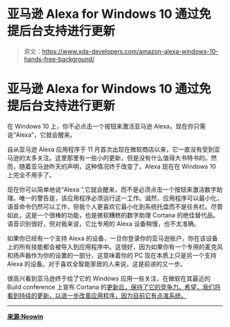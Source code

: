 # 亚马逊 Alexa for Windows 10 通过免提后台支持进行更新

> 原文：<https://www.xda-developers.com/amazon-alexa-windows-10-hands-free-background/>

# 亚马逊 Alexa for Windows 10 通过免提后台支持进行更新

在 Windows 10 上，你不必点击一个按钮来激活亚马逊 Alexa，现在你只需说“Alexa”，它就会醒来。

自从亚马逊 Alexa 应用程序于 11 月首次出现在微软商店以来，它一直没有受到亚马逊的太多关注。这里那里有一些小的更新，但是没有什么值得大书特书的。然而，随着亚马逊昨天的声明，这种情况终于改变了。Alexa 现在在 Windows 10 上完全不用手了。

现在你可以简单地说“Alexa ”,它就会醒来，而不是必须点击一个按钮来激活数字助理。唯一的警告是，该应用程序必须运行这一工作。诚然，应用程序可以最小化，语音命令仍然可以工作，但我个人更喜欢它最小化到系统托盘而不是任务栏。尽管如此，这是一个很棒的功能，也是微软糟糕的数字助理 Cortana 的绝佳替代品。语音识别很好，但对我来说，它比专用的 Alexa 设备稍慢，也不太准确。

如果你已经有一个支持 Alexa 的设备，一旦你登录你的亚马逊账户，你在该设备上的所有技能都会被导入到应用程序中。这很好，因为如果你有一个专用的麦克风和扬声器作为你的设置的一部分，这意味着你的 PC 现在本质上只是另一个支持 Alexa 的设备。对于喜欢全智能家居的人来说，这是前进的又一步。

很高兴看到亚马逊终于给了它的 Windows 应用一些关注，在微软在其最近的 Build conference 上宣布 Cortana 的[更新后，保持了它的竞争力。希望，我们将看到持续的更新，以进一步改善应用程序，因为目前它有点准系统。](https://www.neowin.net/news/microsoft-365-updates-include-major-cortana-improvements-and-more)

* * *

[**来源:Neowin**](https://www.neowin.net/news/amazon-updates-alexa-on-windows-10-so-it-works-in-the-background)